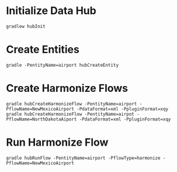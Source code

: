 # Initialize Data Hub

    gradlew hubInit

# Create Entities

    gradle -PentityName=airport hubCreateEntity 
    
# Create Harmonize Flows

    gradle hubCreateHarmonizeFlow -PentityName=airport -PflowName=NewMexicoAirport -PdataFormat=xml -PpluginFormat=xqy
    gradle hubCreateHarmonizeFlow -PentityName=airpot -PflowName=NorthDakotaAiport -PdataFormat=xml -PpluginFormat=xqy

# Run Harmonize Flow

    gradle hubRunFlow -PentityName=airport -PflowType=harmonize -PflowName=NewMexicoAirport

